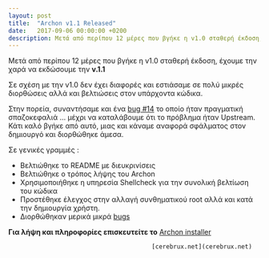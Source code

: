 ```yaml
---
layout: post
title:  "Archon v1.1 Released"
date:   2017-09-06 00:00:00 +0200
description: Μετά από περίπου 12 μέρες που βγήκε η v1.0 σταθερή έκδοση, έχουμε την χαρά να εκδώσουμε την **v.1.1**
---
```

Μετά από περίπου 12 μέρες που βγήκε η v1.0 σταθερή έκδοση, έχουμε την χαρά να εκδώσουμε την **v.1.1**

Σε σχέση με την v1.0 δεν έχει διαφορές και εστιάσαμε σε πολύ μικρές διορθώσεις αλλά και βελτιώσεις στον υπάρχοντα κώδικα.

Στην πορεία, συναντήσαμε και ένα [bug #14](https://github.com/CerebruxCode/Archon/issues/14) το οποίο ήταν πραγματική σπαζοκεφαλιά ... μέχρι να καταλάβουμε ότι το πρόβλημα ήταν Upstream. Κάτι καλό βγήκε από αυτό, μιας και κάναμε αναφορά σφάλματος στον δημιουργό και διορθώθηκε άμεσα.

Σε γενικές γραμμές : 

- Βελτιώθηκε το README με διευκρινίσεις
- Βελτιώθηκε ο τρόπος λήψης του Archon
- Χρησιμοποιήθηκε η υπηρεσία Shellcheck για την συνολική βελτίωση του κώδικα
- Προστέθηκε έλεγχος στην αλλαγή συνθηματικού root αλλά και κατά την δημιουργία χρήστη.
- Διορθώθηκαν μερικά μικρά [bugs](https://github.com/CerebruxCode/Archon/milestone/1?closed=1)



**Για λήψη και πληροφορίες επισκευτείτε το** [Archon installer](https://github.com/CerebruxCode/Archon)





                                            [cerebrux.net](cerebrux.net)
